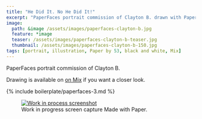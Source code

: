 ```yaml
---
title: "He Did It. No He Did It!"
excerpt: "PaperFaces portrait commission of Clayton B. drawn with Paper by 53 on an iPad."
image: 
  path: &image /assets/images/paperfaces-clayton-b.jpg 
  feature: *image
  teaser: /assets/images/paperfaces-clayton-b-teaser.jpg
  thumbnail: /assets/images/paperfaces-clayton-b-150.jpg
tags: [portrait, illustration, Paper by 53, black and white, Mix]
---
```


PaperFaces portrait commission of Clayton B. 

Drawing is available on [on Mix](https://mix.fiftythree.com/11098-Michael-Rose/300453) if you want a closer look.

{% include boilerplate/paperfaces-3.md %}

<figure>
  <a href="{{ site.url }}/assets/images/paperfaces-clayton-b-process-1-lg.jpg"><img src="{{ site.url }}/assets/images/paperfaces-clayton-b-process-1-900.jpg" alt="Work in process screenshot"></a>
  <figcaption>Work in progress screen capture Made with Paper.</figcaption>
</figure>

